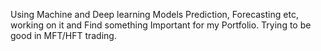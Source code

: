 Using Machine and Deep learning Models Prediction, Forecasting etc, working on it and Find something Important for my Portfolio.
Trying to be good in MFT/HFT trading.
